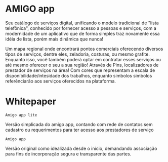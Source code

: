 # AMIGO app

Seu catálogo de serviços digital, unificando o modelo tradicional de "lista telefônica", conhecido por fornecer acesso a pessoas e serviços, com a modernidade de um aplicativo que de forma simples traz novamente essa idéia de lista, porém mais dinâmica que nunca!

Um mapa regional onde encontrará pontos comerciais oferecendo diversos tipos de serviços, dentre eles, zeladoria, costuras, ou mesmo grafite. Enquanto isso, você também poderá optar em contratar esses serviços ou até mesmo oferecer o seu a sua região! Através de Pins, localizadores de prestador de serviços na área! Com cores que representam a escala de disponíbilidade/intesidade dos trabalhos, enquanto simbolos simbolos referênciarão aos serviços oferecidos na plataforma. 

# Whitepaper
    Amigo app lite
  Versão simplicada do amigo app, contando com rede de contatos sem cadastro ou requerimentos para ter acesso aos prestadores de serviço
    
    Amigo app
  Versão original como idealizada desde o início, demandando associação para fins de incorporação segura e transparente das partes.
